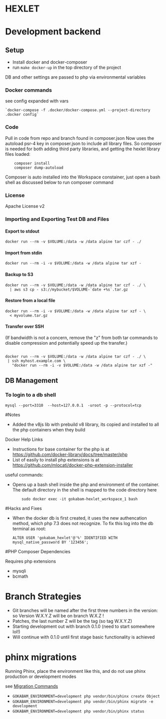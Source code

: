# HEXLET

# Development backend

## Setup
* Install docker and docker-composer
* run `make docker-up` in the top directory of the project

DB and other settings are passed to php via environmental variables

### Docker commands

see config expanded with vars

    `docker-compose -f .docker/docker-compose.yml --project-directory .docker config`

### Code

Pull in code from repo and branch found in composer.json
Now uses the autoload psr-4 key in composer.json to include all library files. So composer is needed for both 
  adding third party libraries, and getting the hexlet library files loaded:
        
        composer install
        composer dump-autoload
        
Composer is auto installed into the Workspace constainer, just open a bash shell as discussed below to run composer command 
     
        


### License

Apache License v2        


### Importing and Exporting Test DB and Files

#### Export to stdout
    docker run --rm -v $VOLUME:/data -w /data alpine tar czf - ./

#### Import from stdin
    docker run --rm -i -v $VOLUME:/data -w /data alpine tar xzf -

#### Backup to S3
    docker run --rm -v $VOLUME:/data -w /data alpine tar czf - ./ \
      | aws s3 cp - s3://mybucket/$VOLUME-`date +%s`.tar.gz

#### Restore from a local file
    docker run --rm -i -v $VOLUME:/data -w /data alpine tar xzf - \
      < myvolume.tar.gz

#### Transfer over SSH
 (If bandwidth is not a concern, remove the "z" from both tar commands to disable compression and potentially speed up the transfer.)
 ```shell
    
docker run --rm -v $VOLUME:/data -w /data alpine tar czf - ./ \
  | ssh myhost.example.com \
    "docker run --rm -i -v $VOLUME:/data -w /data alpine tar xzf -"
   ```

## DB Management

### To login to a db shell

`mysql --port=3310  --host=127.0.0.1  -uroot -p --protocol=tcp`    
        
        
#Notes

* Added the v8js lib with prebuild v8 library, its copied and installed to all the php containers when they build

Docker Help Links
* Instructions for base container for the php is at https://github.com/docker-library/docs/tree/master/php
* List of easily to install php extensions is at https://github.com/mlocati/docker-php-extension-installer

useful commands:


*   Opens up a bash shell inside the php and environment of the container. The default directory in the shell is mapped to the code directory here
        
            sudo docker exec -it gokabam-hexlet_workspace_1 bash


#Hacks and Fixes

* When the docker db is first created, it uses the new authencation method, which php 7.3 does not recognize. To fix this log into the db terminal as root:
    ```mysql
    ALTER USER 'gokabam_hexlet'@'%' IDENTIFIED WITH mysql_native_password BY '123456';
    ```
  
  
#PHP Composer Dependencies 

Requires php extensions
* mysqli
* bcmath


# Branch Strategies

* Git branches will be named after the first three numbers in the version: so Version W.X.Y.Z will be on branch W.X.Z !
* Patches, the last number Z  will be the tag (so tag W.X.Y.Z) 
* Starting development out with branch 0.1.0 (need to start somewhere lol!)
* Will continue with 0.1.0 until first stage basic functionality is achieved 


# phinx migrations

Running Phinx, place the environment like this, and do not use phinx production or development modes

see [Migration Commands](https://book.cakephp.org/4/en/phinx/commands.html#migration-commands)
* `GOKABAM_ENVIRONMENT=development php vendor/bin/phinx create Object`
* `GOKABAM_ENVIRONMENT=development php vendor/bin/phinx migrate -e development`
* `GOKABAM_ENVIRONMENT=development php vendor/bin/phinx status`




